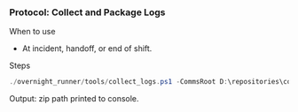 ### Protocol: Collect and Package Logs

When to use
- At incident, handoff, or end of shift.

Steps
```powershell
./overnight_runner/tools/collect_logs.ps1 -CommsRoot D:\repositories\communications\overnight_YYYYMMDD_
```
Output: zip path printed to console.





